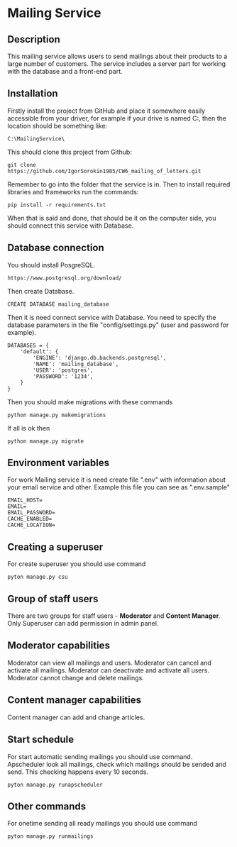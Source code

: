 # Mailing Service

## Description
This mailing service allows users to send mailings about their products to a large number of customers. The service includes a server part for working with the database and a front-end part.

## Installation
Firstly install the project from GitHub and place it somewhere easily accessible from your driver, for example if your drive is named C:, then the location should be something like:
```
C:\MailingService\
```
This should clone this project from Github:
```
git clone https://github.com/IgorSorokin1985/CW6_mailing_of_letters.git
```
Remember to go into the folder that the service is in. Then to install required libraries and frameworks run the commands:
```
pip install -r requirements.txt
```
When that is said and done, that should be it on the computer side, you should connect this service with Database.

## Database connection
You should install PosgreSQL. 
```
https://www.postgresql.org/download/
```

Then create Database.
```
CREATE DATABASE mailing_database
```
Then it is need connect service with Database. You need to specify the database parameters in the file "config/settings.py" (user and password for example).
```
DATABASES = {
    'default': {
        'ENGINE': 'django.db.backends.postgresql',
        'NAME': 'mailing_database',
        'USER': 'postgres',
        'PASSWORD': '1234',
    }
}
```
Then you should make migrations with these commands
```
python manage.py makemigrations
```
If all is ok then
```
python manage.py migrate
```

## Environment variables
For work Mailing service it is need create file ".env" with information about your email service and other. Example this file you can see as ".env.sample"
```
EMAIL_HOST=
EMAIL=
EMAIL_PASSWORD=
CACHE_ENABLED=
CACHE_LOCATION=
```

## Creating a superuser
For create superuser you should use command
```
pyton manage.py csu
```

## Group of staff users
There are two groups for staff users - **Moderator** and **Content Manager**.
Only Superuser can add permission in admin panel.

## Moderator capabilities
Moderator can view all mailings and users. Moderator can cancel and activate all mailings. Moderator can deactivate and activate all users. Moderator cannot change and delete mailings.

## Content manager capabilities
Content manager can add and change articles.

## Start schedule
For start automatic sending mailings you should use command. Apscheduler look all mailings, check which mailings should be sended and send. This checking happens every 10 seconds.
```
pyton manage.py runapscheduler
```

## Other commands
For onetime sending all ready mailings you should use command
```
pyton manage.py runmailings
```